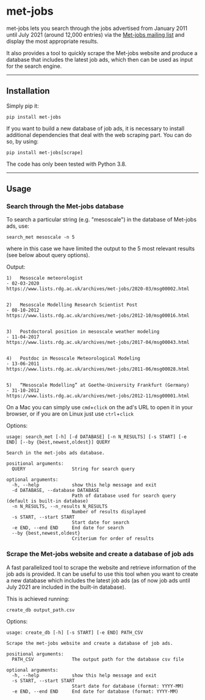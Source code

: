 # met-jobs
met-jobs lets you search through the jobs advertised from January 2011 until July 2021 (around 12,000 entries) via the [Met-jobs mailing list](https://www.lists.rdg.ac.uk/mailman/listinfo/met-jobs) and
display the most appropriate results.

It also provides a tool to quickly scrape
the Met-jobs website and produce a database that includes the latest job ads,
which then can be used as input for the search engine.

----

## Installation
Simply pip it:
```
pip install met-jobs
```

If you want to build a new database of job ads, it is necessary to install
additional dependencies that deal with the web scraping part. You can do so, by using:
```
pip install met-jobs[scrape]
```

The code has only been tested with Python 3.8.

----

## Usage

### Search through the Met-jobs database

To search a particular string (e.g. "mesoscale") in the database of Met-jobs ads, use:
```
search_met mesoscale -n 5
```
where in this case we have limited the output to the 5 most relevant results (see below about query options).

Output:
```
1)   Mesoscale meteorologist                                                     - 02-03-2020
https://www.lists.rdg.ac.uk/archives/met-jobs/2020-03/msg00002.html


2)   Mesoscale Modelling Research Scientist Post                                 - 08-10-2012
https://www.lists.rdg.ac.uk/archives/met-jobs/2012-10/msg00016.html


3)   Postdoctoral position in mesoscale weather modeling                         - 11-04-2017
https://www.lists.rdg.ac.uk/archives/met-jobs/2017-04/msg00043.html


4)   Postdoc in Mesoscale Meteorological Modeling                                - 13-06-2011
https://www.lists.rdg.ac.uk/archives/met-jobs/2011-06/msg00028.html


5)   “Mesoscale Modelling” at Goethe-University Frankfurt (Germany)              - 31-10-2012
https://www.lists.rdg.ac.uk/archives/met-jobs/2012-11/msg00001.html
```

On a Mac you can simply use `cmd`+`click` on the ad's URL to open it in
your browser, or if you are on Linux just use `ctrl`+`click`

Options:

```
usage: search_met [-h] [-d DATABASE] [-n N_RESULTS] [-s START] [-e END] [--by {best,newest,oldest}] QUERY

Search in the met-jobs ads database.

positional arguments:
  QUERY                 String for search query

optional arguments:
  -h, --help            show this help message and exit
  -d DATABASE, --database DATABASE
                        Path of database used for search query (default is built-in database)
  -n N_RESULTS, --n_results N_RESULTS
                        Number of results displayed
  -s START, --start START
                        Start date for search
  -e END, --end END     End date for search
  --by {best,newest,oldest}
                        Criterium for order of results
```
### Scrape the Met-jobs website and create a database of job ads

A fast parallelized tool to scrape the website and retrieve information of the
job ads is provided. It can be useful to use this tool when you want to create a new database which
includes the latest job ads (as of now job ads until July 2021 are included in the built-in database).

This is achieved running:

```
create_db output_path.csv
```

Options:

```
usage: create_db [-h] [-s START] [-e END] PATH_CSV

Scrape the met-jobs website and create a database of job ads.

positional arguments:
  PATH_CSV              The output path for the database csv file

optional arguments:
  -h, --help            show this help message and exit
  -s START, --start START
                        Start date for database (format: YYYY-MM)
  -e END, --end END     End date for database (format: YYYY-MM)
```
